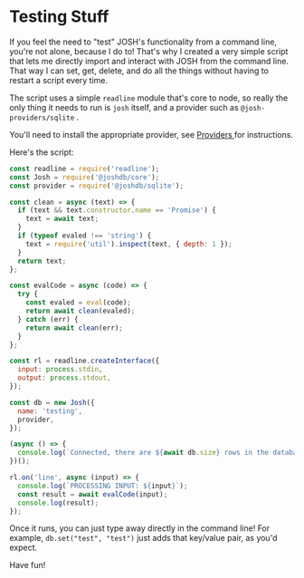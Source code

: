 # Testing Stuff

If you feel the need to "test" JOSH's functionality from a command line, you're not alone, because I do to! That's why I created a very simple script that lets me directly import and interact with JOSH from the command line. That way I can set, get, delete, and do all the things without having to restart a script every time.

The script uses a simple `readline` module that's core to node, so really the only thing it needs to run is `josh` itself, and a provider such as `@josh-providers/sqlite` .

You'll need to install the appropriate provider, see [Providers ](../providers/about.md)for instructions.

Here's the script:

```javascript
const readline = require('readline');
const Josh = require('@joshdb/core');
const provider = require('@joshdb/sqlite');

const clean = async (text) => {
  if (text && text.constructor.name == 'Promise') {
    text = await text;
  }
  if (typeof evaled !== 'string') {
    text = require('util').inspect(text, { depth: 1 });
  }
  return text;
};

const evalCode = async (code) => {
  try {
    const evaled = eval(code);
    return await clean(evaled);
  } catch (err) {
    return await clean(err);
  }
};

const rl = readline.createInterface({
  input: process.stdin,
  output: process.stdout,
});

const db = new Josh({
  name: 'testing',
  provider,
});

(async () => {
  console.log(`Connected, there are ${await db.size} rows in the database.`);
})();

rl.on('line', async (input) => {
  console.log(`PROCESSING INPUT: ${input}`);
  const result = await evalCode(input);
  console.log(result);
});

```

Once it runs, you can just type away directly in the command line! For example, `db.set("test", "test")` just adds that key/value pair, as you'd expect.

Have fun!
